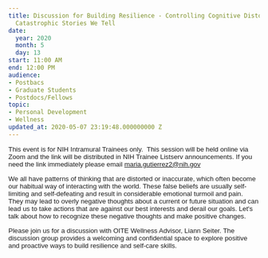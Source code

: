 ```yaml
---
title: Discussion for Building Resilience - Controlling Cognitive Distortions & the
  Catastrophic Stories We Tell
date:
  year: 2020
  month: 5
  day: 13
start: 11:00 AM
end: 12:00 PM
audience:
- Postbacs
- Graduate Students
- Postdocs/Fellows
topic:
- Personal Development
- Wellness
updated_at: 2020-05-07 23:19:48.000000000 Z
---
```

<span style="font-family: arial, helvetica, sans-serif; font-size:
10pt;">This event is for NIH Intramural Trainees only.  This session
will be held online via Zoom and the link will be distributed in NIH
Trainee Listserv announcements. If you need the link immediately please
email maria.gutierrez2@nih.gov</span>

<span style="font-family: arial, helvetica, sans-serif; font-size:
10pt;">We all have patterns of thinking that are distorted or
inaccurate, which often become our habitual way of interacting with the
world. These false beliefs are usually self-limiting and self-defeating
and result in considerable emotional turmoil and pain.  They may lead to
overly negative thoughts about a current or future situation and can
lead us to take actions that are against our best interests and derail
our goals. Let's talk about how to recognize these negative thoughts and
make positive changes. </span>

<span style="font-family: arial, helvetica, sans-serif; font-size:
10pt;">Please join us for a discussion with OITE Wellness Advisor, Liann
Seiter. The discussion group provides a welcoming and confidential space
to explore positive and proactive ways to build resilience and self-care
skills.</span>
